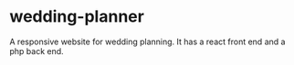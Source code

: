 # wedding-planner
A responsive website for wedding planning.  It has a react front end and a php back end. 
